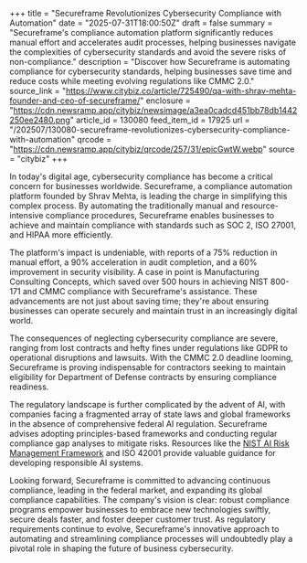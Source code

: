 +++
title = "Secureframe Revolutionizes Cybersecurity Compliance with Automation"
date = "2025-07-31T18:00:50Z"
draft = false
summary = "Secureframe's compliance automation platform significantly reduces manual effort and accelerates audit processes, helping businesses navigate the complexities of cybersecurity standards and avoid the severe risks of non-compliance."
description = "Discover how Secureframe is automating compliance for cybersecurity standards, helping businesses save time and reduce costs while meeting evolving regulations like CMMC 2.0."
source_link = "https://www.citybiz.co/article/725490/qa-with-shrav-mehta-founder-and-ceo-of-secureframe/"
enclosure = "https://cdn.newsramp.app/citybiz/newsimage/a3ea0cadcd451bb78db1442250ee2480.png"
article_id = 130080
feed_item_id = 17925
url = "/202507/130080-secureframe-revolutionizes-cybersecurity-compliance-with-automation"
qrcode = "https://cdn.newsramp.app/citybiz/qrcode/257/31/epicGwtW.webp"
source = "citybiz"
+++

<p>In today's digital age, cybersecurity compliance has become a critical concern for businesses worldwide. Secureframe, a compliance automation platform founded by Shrav Mehta, is leading the charge in simplifying this complex process. By automating the traditionally manual and resource-intensive compliance procedures, Secureframe enables businesses to achieve and maintain compliance with standards such as SOC 2, ISO 27001, and HIPAA more efficiently.</p><p>The platform's impact is undeniable, with reports of a 75% reduction in manual effort, a 90% acceleration in audit completion, and a 60% improvement in security visibility. A case in point is Manufacturing Consulting Concepts, which saved over 500 hours in achieving NIST 800-171 and CMMC compliance with Secureframe's assistance. These advancements are not just about saving time; they're about ensuring businesses can operate securely and maintain trust in an increasingly digital world.</p><p>The consequences of neglecting cybersecurity compliance are severe, ranging from lost contracts and hefty fines under regulations like GDPR to operational disruptions and lawsuits. With the CMMC 2.0 deadline looming, Secureframe is proving indispensable for contractors seeking to maintain eligibility for Department of Defense contracts by ensuring compliance readiness.</p><p>The regulatory landscape is further complicated by the advent of AI, with companies facing a fragmented array of state laws and global frameworks in the absence of comprehensive federal AI regulation. Secureframe advises adopting principles-based frameworks and conducting regular compliance gap analyses to mitigate risks. Resources like the <a href="https://www.nist.gov" rel="nofollow" target="_blank">NIST AI Risk Management Framework</a> and ISO 42001 provide valuable guidance for developing responsible AI systems.</p><p>Looking forward, Secureframe is committed to advancing continuous compliance, leading in the federal market, and expanding its global compliance capabilities. The company's vision is clear: robust compliance programs empower businesses to embrace new technologies swiftly, secure deals faster, and foster deeper customer trust. As regulatory requirements continue to evolve, Secureframe's innovative approach to automating and streamlining compliance processes will undoubtedly play a pivotal role in shaping the future of business cybersecurity.</p>